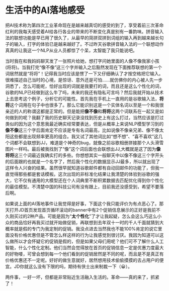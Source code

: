 # 生活中的AI落地感受

把AI技术称为第四次工业革命现在是越来越真切的感受的到了，享受着前三次革命红利的我每天感受着AI给各行各业的带来的不断变化真是别有一番韵味。拼音输入法的联想功能是早已用了很久了，从最早的简拼双拼到词组的输入再到越来越长句子的输入，打字的体验已是越来越好了。不过昨天谷歌拼音输入法的一个联想动作真真的让我这一个NLP从业人员都惊了个呆，太智能了我只能说吧。

当时我在和我妈妈聊天发了一张照片给她，想打字问她里面的人像不像我家小孩(将将)。当我打完“像不像”这三个字并输入之后豁然发现在下面推荐联想的第一个词居然就是“将将”！记得我当时应该是愣了一下又仔细确认了才按空格把它输入。很难描述自己当时的心境，是惊讶、意外还是可怕……就仿佛你的内心被人先一步洞悉了，怎么可能呢，恰好出现的词就是我要打的词，而且还是这么个性化的词，谷歌的NLP已经做到这么牛了吗，未来的我还有隐私可言吗？然后我就开始从技术上去思考这个例子，分析它的可能性。首先我在手机上一直用的是谷歌输入法，**将将**这个词用在句子中也很多了。那么它能识别这是一个实体名词以至是一个和我很亲近的人的称谓这都是正常的。但是能把**像不像**和**将将**这两个词联系在一起又是如何做到的呢？我翻了我的历史聊天记录没找到历史上有这么打过，当然应该是打过类似的因为这个意思我最近确实经常要表达，但是从概率上来说NLP模型学习到的**像不像**这三个字后面肯定不应该是专有名词最高，比如说像不像亲兄弟、像不像太阳这些都是出现频率更高的组合。我又试了其他词比如“想不想”、“喜不喜欢”这几个词都不会联想到JJ，难道是个神奇的bug，就像之前谷歌相册拼接那个人头滑雪图片一样吗。最后被我找到了“像”这个词后面也会联想出JJ,大概就是这了因为**像将将**这三个词最近我确实打的多些。你想想其实一般聊天中以像不像这三个字开头的后面跟的也就是一个名字了，然后我个性化的数据显示JJ最多，所以就出现了这样令人兴奋的结果。虽然很早就知道谷歌邮件都有自动回邮件的功能了，但我一直觉得那些都是套话模板。这次出现的非标准化结果让我清楚的体验到谷歌的强大，它不仅有通用的大模型还在个人词典里不断积累数据去匹配优化得到你个性化的最佳模型。不清楚中国的科技公司有没有跟上，目前我还没感受到，希望不要落后啊。

如果说上面的AI落地事件让我觉得是好事，下面这个我只能评价为有点恶心了。那天打开JD首页发现首页循环滚动的banner中有2个促销信息展示的正好是我前不久刚买过的2种产品。可能是因为“**太个性化**”了才让我起疑，怎么会这么巧这么小众的商品恰好再我买过就开始做促销，再联想到去年双十一时的千人千面就猜到大概率就是假的专门为我定制的促销。我没点进去当然我也不能100%肯定的说它里面没有价格优惠但是不管怎么样这样的行为让我感觉到很讨厌。我因为知道可以这么做所以才会怀疑它的促销是假的，但是如果父母们用呢？他们可不了解什么人工智能，什么个性化定制。他们当然会觉得放在首页的促销信息一定是优惠力度最大的好物喽，可曾会想到每一个他们看到的促销居然是不同的呢，而且是不是真正有价格优惠还不一定呢。好好的做生意就好，居然想用技术偷偷摸摸的去占用户的便宜。JD你就这么没有下限的吗，期待有侠士出来制裁一下（😀）。

两件事，一好一坏，但都是非常贴近生活融入生活的。革命——真的来了，抓紧了！